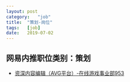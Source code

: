 ```yaml
---
layout:	post
category:	"job"
title:	"策划-岗位"
tags:	[job]
date:	2019-07-02
---
```

## 网易内推职位类别：策划
- [资深内容编辑（AVG平台）-在线游戏事业部953](http://mobile.bole.netease.com/bole/boleDetail?id=14512&employeeId=346f03c3cda5f04c&key=all)
